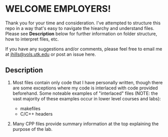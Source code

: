 # WELCOME EMPLOYERS!

Thank you for your time and consideration. I've attempted to structure this repo in a way that's easy to navigate the hiearchy and understand files. Please see **Description** below for further information on folder structure, how to interpret files, etc.

If you have any suggestions and/or comments, please feel free to email me at [jhills@vols.utk.edu](mailto:jhills@vols.utk.edu) or post an issue here. 

## Description

1. Most files contain only code that I have personally written, though there are some exceptions where my code is interlaced with code provided beforehand. Some noteable examples of "interlaced" files (NOTE: the vast majority of these examples occur in lower level courses and labs):
    - makefiles
    - C/C++ headers

2. Many CPP files provide summary information at the top explaining the purpose of the lab.   
